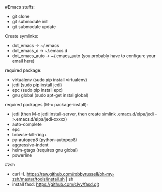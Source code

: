 #Emacs stuffs:

 - git clone
 - git submodule init
 - git submodule update

Create symlinks:

- dot_emacs -> ~/.emacs
- dot\_emacs_d -> ~/.emacs.d
- dot\_emacs\_auto -> ~/.emacs_auto (you probably have to configure your email here)

required package:

- virtualenv (sudo pip install virtualenv)
- jedi (sudo pip install jedi)
- epc (sudo pip install epc)
- gnu global (sudo apt-get instal global)

required packages (M-x package-install):

- jedi (then M-x jedi:install-server, then create simlink .emacs.d/elpa/jedi ->.emacs.d/elpa/jedi-xxxxx)
- auto-complete
- epc
- browse-kill-ring+
- py-autopep8 (python-autopep8)
- aggressive-indent
- helm-gtags (requires gnu global)
- powerline

#zsh

- curl -L https://raw.github.com/robbyrussell/oh-my-zsh/master/tools/install.sh | sh
- install fasd: https://github.com/clvv/fasd.git
